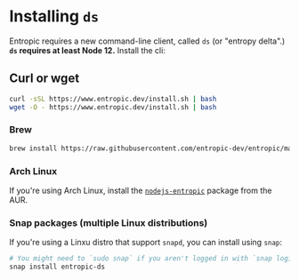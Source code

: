 # Installing `ds`

Entropic requires a new command-line client, called `ds` (or "entropy delta".) **`ds` requires at least Node 12.** Install the cli:

## Curl or wget

```sh
curl -sSL https://www.entropic.dev/install.sh | bash
wget -O - https://www.entropic.dev/install.sh | bash
```

### Brew

```sh
brew install https://raw.githubusercontent.com/entropic-dev/entropic/master/docs/installing/homebrew/ds.rb
```

### Arch Linux

If you're using Arch Linux, install the [`nodejs-entropic`](https://aur.archlinux.org/packages/nodejs-entropic/) package from the AUR.

### Snap packages (multiple Linux distributions)

If you're using a Linxu distro that support `snapd`, you can install using `snap`:

```sh
# You might need to `sudo snap` if you aren't logged in with `snap login`
snap install entropic-ds
```
